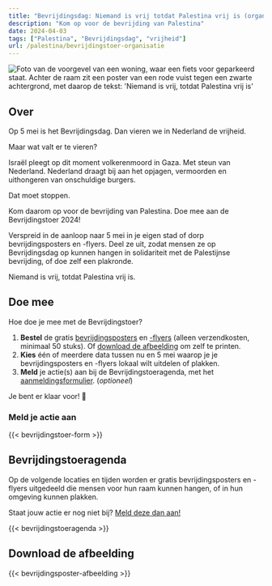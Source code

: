 ```yaml
---
title: "Bevrijdingsdag: Niemand is vrij totdat Palestina vrij is (organisatie)"
description: "Kom op voor de bevrijding van Palestina"
date: 2024-04-03
tags: ["Palestina", "Bevrijdingsdag", "vrijheid"]
url: /palestina/bevrijdingstoer-organisatie
---
```


![Foto van de voorgevel van een woning, waar een fiets voor geparkeerd staat. Achter de raam zit een poster van een rode vuist tegen een zwarte achtergrond, met daarop de tekst: 'Niemand is vrij, totdat Palestina vrij is'](/img/niemand-is-vrij_raamposter.jpg)

## Over

Op 5 mei is het Bevrijdingsdag. Dan vieren we in Nederland de vrijheid.

Maar wat valt er te vieren?

Israël pleegt op dit moment volkerenmoord in Gaza. Met steun van Nederland. Nederland draagt bij aan het opjagen, vermoorden en uithongeren van onschuldige burgers.

Dat moet stoppen. 

Kom daarom op voor de bevrijding van Palestina. Doe mee aan de Bevrijdingstoer 2024! 

Verspreid in de aanloop naar 5 mei in je eigen stad of dorp bevrijdingsposters en -flyers. Deel ze uit, zodat mensen ze op Bevrijdingsdag op kunnen hangen in solidariteit met de Palestijnse bevrijding, of doe zelf een plakronde. 

Niemand is vrij, totdat Palestina vrij is.

## Doe mee

Hoe doe je mee met de Bevrijdingstoer?

1. **Bestel** de gratis [bevrijdingsposters](https://derodelap.nl/product/palestinavrij-poster/) en [-flyers](https://derodelap.nl/product/vrij-palestina-flyers/) (alleen verzendkosten, minimaal 50 stuks). Of [download de afbeelding](#download-de-afbeelding) om zelf te printen.
2. **Kies** één of meerdere data tussen nu en 5 mei waarop je je bevrijdingsposters en -flyers lokaal wilt uitdelen of plakken.
3. **Meld** je actie(s) aan bij de Bevrijdingstoeragenda, met het [aanmeldingsformulier](#meld-je-actie-aan). (_optioneel_) 

Je bent er klaar voor! 🎉

### Meld je actie aan

{{< bevrijdingstoer-form >}}

## Bevrijdingstoeragenda

Op de volgende locaties en tijden worden er gratis bevrijdingsposters en -flyers uitgedeeld die mensen voor hun raam kunnen hangen, of in hun omgeving kunnen plakken.

Staat jouw actie er nog niet bij? [Meld deze dan aan!](#meld-je-actie-aan)

{{< bevrijdingstoeragenda >}}

## Download de afbeelding

{{< bevrijdingsposter-afbeelding >}}